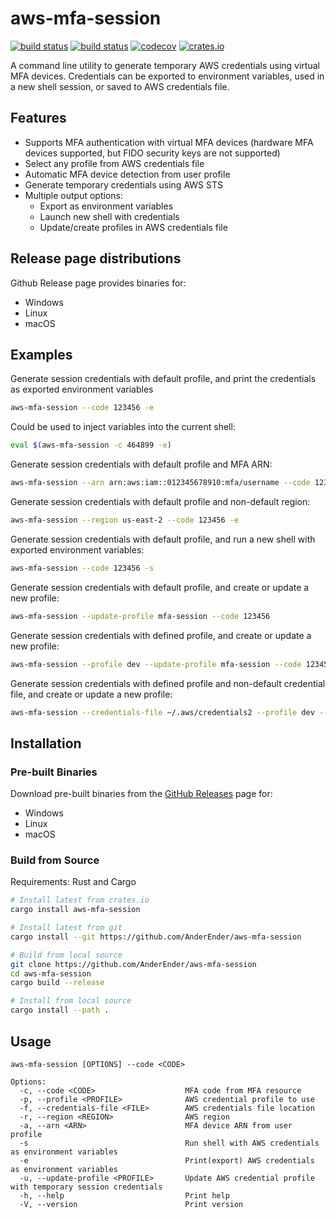 # aws-mfa-session
[![build status](https://github.com/AnderEnder/aws-mfa-session/workflows/Rust/badge.svg)](https://github.com/AnderEnder/aws-mfa-session/actions/workflows/rust.yml?query=branch%3Amaster)
[![build status](https://github.com/AnderEnder/aws-mfa-session/workflows/Release/badge.svg)](https://github.com/AnderEnder/aws-mfa-session/actions/workflows/release.yml)
[![codecov](https://codecov.io/gh/AnderEnder/aws-mfa-session/branch/master/graph/badge.svg)](https://codecov.io/gh/AnderEnder/aws-mfa-session)
[![crates.io](https://img.shields.io/crates/v/aws-mfa-session.svg)](https://crates.io/crates/aws-mfa-session)

A command line utility to generate temporary AWS credentials using virtual MFA devices. Credentials can be exported to environment variables, used in a new shell session, or saved to AWS credentials file.

## Features
* Supports MFA authentication with virtual MFA devices (hardware MFA devices supported, but FIDO security keys are not supported)
* Select any profile from AWS credentials file
* Automatic MFA device detection from user profile
* Generate temporary credentials using AWS STS
* Multiple output options:
  * Export as environment variables
  * Launch new shell with credentials
  * Update/create profiles in AWS credentials file

## Release page distributions

Github Release page provides binaries for:

* Windows
* Linux
* macOS

## Examples

Generate session credentials with default profile, and print the credentials as exported environment variables

```sh
aws-mfa-session --code 123456 -e
```

Could be used to inject variables into the current shell:
```sh
eval $(aws-mfa-session -c 464899 -e)
```

Generate session credentials with default profile and MFA ARN:

```sh
aws-mfa-session --arn arn:aws:iam::012345678910:mfa/username --code 123456 -e
```

Generate session credentials with default profile and non-default region:

```sh
aws-mfa-session --region us-east-2 --code 123456 -e
```

Generate session credentials with default profile, and run a new shell with exported environment variables:

```sh
aws-mfa-session --code 123456 -s
```

Generate session credentials with default profile, and create or update a new profile:

```sh
aws-mfa-session --update-profile mfa-session --code 123456
```

Generate session credentials with defined profile, and create or update a new profile:

```sh
aws-mfa-session --profile dev --update-profile mfa-session --code 123456
```

Generate session credentials with defined profile and non-default credential file, and create or update a new profile:

```sh
aws-mfa-session --credentials-file ~/.aws/credentials2 --profile dev --update-profile mfa-session --code 123456
```

## Installation

### Pre-built Binaries

Download pre-built binaries from the [GitHub Releases](https://github.com/AnderEnder/aws-mfa-session/releases) page for:

* Windows
* Linux
* macOS

### Build from Source

Requirements: Rust and Cargo

```sh
# Install latest from crates.io
cargo install aws-mfa-session

# Install latest from git
cargo install --git https://github.com/AnderEnder/aws-mfa-session

# Build from local source
git clone https://github.com/AnderEnder/aws-mfa-session
cd aws-mfa-session
cargo build --release

# Install from local source
cargo install --path .
```

## Usage

```
aws-mfa-session [OPTIONS] --code <CODE>

Options:
  -c, --code <CODE>                    MFA code from MFA resource
  -p, --profile <PROFILE>              AWS credential profile to use
  -f, --credentials-file <FILE>        AWS credentials file location
  -r, --region <REGION>                AWS region
  -a, --arn <ARN>                      MFA device ARN from user profile
  -s                                   Run shell with AWS credentials as environment variables
  -e                                   Print(export) AWS credentials as environment variables
  -u, --update-profile <PROFILE>       Update AWS credential profile with temporary session credentials
  -h, --help                           Print help
  -V, --version                        Print version
```
